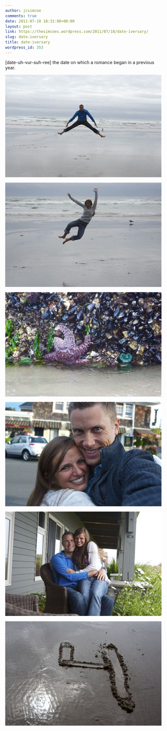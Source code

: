 ```yaml
---
author: jcsimcoe
comments: true
date: 2011-07-18 18:31:00+00:00
layout: post
link: https://thesimcoes.wordpress.com/2011/07/18/date-iversary/
slug: date-iversary
title: date-iversary
wordpress_id: 353
---
```


[date-uh-vur-suh-ree] the date on which a romance began in a previous year.




![](/public/assets/tumblr_lojkqpmkyW1qb8l8q.jpg)




![](/public/assets/tumblr_lojkr1aIdm1qb8l8q.jpg)




![](/public/assets/tumblr_lojkrdXKd31qb8l8q.jpg)




![](/public/assets/tumblr_lojkrpaeQR1qb8l8q.jpg)




![](/public/assets/tumblr_lojkryAY781qb8l8q.jpg)




![](/public/assets/tumblr_lojks8JD6v1qb8l8q.jpg)  

